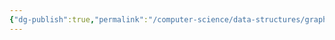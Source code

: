 ```yaml
---
{"dg-publish":true,"permalink":"/computer-science/data-structures/graph/","tags":["unfinished"]}
---
```


